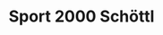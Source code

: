 ---
title: "Sport 2000 Schöttl"
url: /irdning-donnersbachtal/sport-2000-schoettl/
shop: Lebensmittel
---